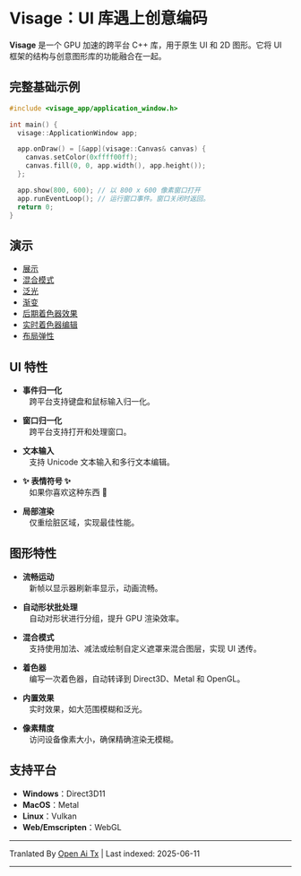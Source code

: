 # Visage：UI 库遇上创意编码

**Visage** 是一个 GPU 加速的跨平台 C++ 库，用于原生 UI 和 2D 图形。它将 UI 框架的结构与创意图形库的功能融合在一起。

## 完整基础示例
```cpp
#include <visage_app/application_window.h>

int main() {
  visage::ApplicationWindow app;

  app.onDraw() = [&app](visage::Canvas& canvas) {
    canvas.setColor(0xffff00ff);
    canvas.fill(0, 0, app.width(), app.height());
  };

  app.show(800, 600); // 以 800 x 600 像素窗口打开
  app.runEventLoop(); // 运行窗口事件。窗口关闭时返回。
  return 0;
}
```

## 演示
- [展示](https://visage.dev/examples/Showcase/)
- [混合模式](https://visage.dev/examples/BlendModes/)
- [泛光](https://visage.dev/examples/Bloom/)
- [渐变](https://visage.dev/examples/Gradients/)
- [后期着色器效果](https://visage.dev/examples/PostEffects/)
- [实时着色器编辑](https://visage.dev/examples/LiveShaderEditing/)
- [布局弹性](https://visage.dev/examples/Layout/)

## UI 特性

- **事件归一化**  
&nbsp;&nbsp;&nbsp;跨平台支持键盘和鼠标输入归一化。

- **窗口归一化**  
&nbsp;&nbsp;&nbsp;跨平台支持打开和处理窗口。

- **文本输入**  
&nbsp;&nbsp;&nbsp;支持 Unicode 文本输入和多行文本编辑。

- **✨ 表情符号 ✨**  
&nbsp;&nbsp;&nbsp;如果你喜欢这种东西 🤷

- **局部渲染**  
&nbsp;&nbsp;&nbsp;仅重绘脏区域，实现最佳性能。

## 图形特性

- **流畅运动**  
&nbsp;&nbsp;&nbsp;新帧以显示器刷新率显示，动画流畅。

- **自动形状批处理**  
&nbsp;&nbsp;&nbsp;自动对形状进行分组，提升 GPU 渲染效率。

- **混合模式**  
&nbsp;&nbsp;&nbsp;支持使用加法、减法或绘制自定义遮罩来混合图层，实现 UI 透传。

- **着色器**  
&nbsp;&nbsp;&nbsp;编写一次着色器，自动转译到 Direct3D、Metal 和 OpenGL。

- **内置效果**  
&nbsp;&nbsp;&nbsp;实时效果，如大范围模糊和泛光。

- **像素精度**  
&nbsp;&nbsp;&nbsp;访问设备像素大小，确保精确渲染无模糊。

## 支持平台
- **Windows**：Direct3D11
- **MacOS**：Metal  
- **Linux**：Vulkan
- **Web/Emscripten**：WebGL

---

Tranlated By [Open Ai Tx](https://github.com/OpenAiTx/OpenAiTx) | Last indexed: 2025-06-11

---
